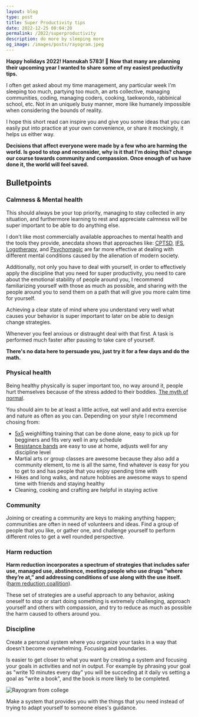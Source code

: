 ```yaml
---
layout: blog
type: post
title: Super Productivity tips
date: 2022-12-25 00:04:20
permalink: /2022/superproductivity
description: do more by sleeping more
og_image: /images/posts/rayogram.jpeg
---
```


**Happy holidays 2022! Hannukah 5783! 🪬 Now that many are planning their upcoming year I wanted to share some of my easiest productivity tips.**

I often get asked about my time management, any particular week I'm  sleeping too much, partying too much, an arts collective, managing communities, coding, managing coders, cooking, taekwondo, rabbinical school, etc. Not in an uniquely busy manner, more like humanely impossible when considering the bounds of reality.

I hope this short read can inspire you and give you some ideas that you can easily put into practice at your own convenience, or share it mockingly, it helps us either way.

**Decisions that affect everyone were made by a few who are harming the world. Is good to stop and reconsider, why is it that I'm doing this? change our course towards community and compassion. Once enough of us have done it, the world will feel saved.**

## Bulletpoints

### Calmness & Mental health

This should always be your top priority, managing to stay collected in any situation, and furthermore learning to rest and appreciate calmness will be super important to be able to do anything else.

I don't like most commercially available approaches to mental health and the tools they provide, anecdata shows that approaches like:
 [CPTSD](https://bookshop.org/p/books/the-complex-ptsd-workbook-a-mind-body-approach-to-regaining-emotional-control-and-becoming-whole-arielle-schwartz/9556452?ean=9781623158248),
[IFS](https://bookshop.org/p/books/internal-family-systems-skills-training-manual-trauma-informed-treatment-for-anxiety-depression-ptsd-substance-abuse-martha-sweezy/9850865?ean=9781683730873),
[Logotherapy](https://bookshop.org/p/books/the-will-to-meaning-foundations-and-applications-of-logotherapy-viktor-e-frankl/11653436?ean=9780142181263), and
[Psychomagic](https://bookshop.org/p/books/manual-of-psychomagic-the-practice-of-shamanic-psychotherapy-alejandro-jodorowsky/7178851?ean=9781620551073)
are far more effective at dealing with different mental conditions caused by the alienation of modern society.

Additionally, not only you have to deal with yourself, in order to effectively apply the discipline that you need for super productivity, you need to care about the emotional stability of people around you, I recommend familiarizing yourself with those as much as possible, and sharing with the people around you to send them on a path that will give you more calm time for yourself.

Achieving a clear state of mind where you understand very well what causes your behavior is super important to later on be able to design change strategies.

Whenever you feel anxious or distraught deal with that first. A task is performed much faster after pausing to take care of yourself.

**There's no data here to persuade you, just try it for a few days and do the math.**

### Physical health

Being healthy physically is super important too, no way around it, people hurt themselves because of the stress added to their boddies. [The myth of normal](https://bookshop.org/p/books/the-myth-of-normal-trauma-illness-and-healing-in-a-toxic-culture-gabor-mate/17446136?ean=9780593083888).

You should aim to be at least a little active, eat well and add extra exercise and nature as often as you can. Depending on your style I recommend chosing from:
* [5x5](https://stronglifts.com/5x5/) weighlifting training that can be done alone, easy to pick up for begginers and fits very well in any schedule
* [Resistance bands](https://gympion.com/blog/how-to-use-resistance-bands-at-home) are easy to use at home, adjusts well for any discipline level
* Martial arts or group classes are awesome because they also add a community element, to me is all the same, find whatever is easy for you to get to and has people that you enjoy spending time with
* Hikes and long walks, and nature hobbies are awesome ways to spend time with friends and staying healthy
* Cleaning, cooking and crafting are helpful in staying active

### Community

Joining or creating a community are keys to making anything happen; communities are often in need of volunteers and ideas. Find a group of people that you like, or gather one, and challenge yourself to perform different roles to get a well rounded perspective.

### Harm reduction

**Harm reduction incorporates a spectrum of strategies that includes safer use, managed use, abstinence, meeting people who use drugs “where they’re at,” and addressing conditions of use along with the use itself.** ([harm reduction coallition](https://harmreduction.org/about-us/principles-of-harm-reduction/)).

These set of strategies are a useful approach to any behavior, asking oneself to stop or start doing something is extremely challenging, approach yourself and others with compassion, and try to reduce as much as possible the harm caused to others around you.

### Discipline

Create a personal system where you organize your tasks in a way that doesn't become overwhelming. Focusing and boundaries.

Is easier to get closer to what you want by creating a system and focusing your goals in activities and not in output. For example by phrasing your goal as "write 10 minutes every day" you will be succeding at it daily vs setting a goal as "write a book", and the book is more likely to be completed.

<img src="/images/posts/rayogram.jpeg" alt="Rayogram from college" style="max-width: 100%">

Make a system that provides you with the things that you need instead of trying to adapt yourself to someone elses's guidance.
